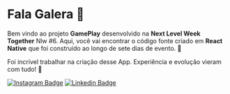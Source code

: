 # Fala Galera 👋

Bem vindo ao projeto **GamePlay** desenvolvido na **Next Level Week Together** Nlw #6. Aqui, você vai encontrar o código fonte criado em **React Native** que foi construído ao longo de sete dias de evento. 🤩

Foi incrível trabalhar na criação desse App. Experiência e evolução vieram com tudo! 🚀 


[![Instagram Badge](https://img.shields.io/badge/-rodrigo.goncalves.s-6633cc?style=flat-square&labelColor=6633cc&logo=instagram&logoColor=white&link=https://www.instagram.com/gabrieldaraujo_/)](https://www.instagram.com/gabrieldaraujo_/) 
[![Linkedin Badge](https://img.shields.io/badge/-Rodrigo%20Gonçalves%20Santana-6633cc?style=flat-square&logo=Linkedin&logoColor=white&link=https://www.linkedin.com/in/gabriel-ara%C3%BAjo-296299195/)](https://www.linkedin.com/in/gabriel-ara%C3%BAjo-296299195/) 

